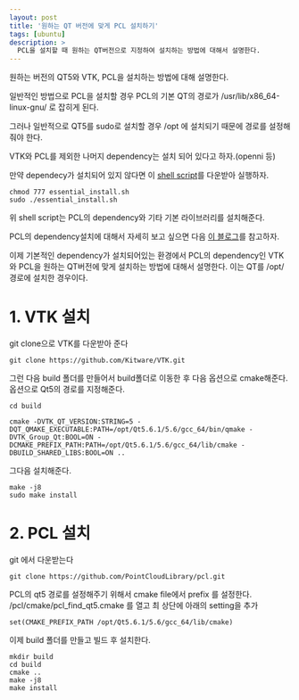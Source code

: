```yaml
---
layout: post
title: '원하는 QT 버전에 맞게 PCL 설치하기'
tags: [ubuntu]
description: >
  PCL을 설치할 때 원하는 QT버전으로 지정하여 설치하는 방법에 대해서 설명한다. 
---
```



원하는 버전의 QT5와 VTK, PCL을 설치하는 방법에 대해 설명한다. 

일반적인 방법으로 PCL을 설치할 경우 PCL의 기본 QT의 경로가 /usr/lib/x86_64-linux-gnu/ 로 잡히게 된다. 

그러나 일반적으로 QT5를 sudo로 설치할 경우 /opt 에 설치되기 때문에 경로를 설정해줘야 한다. 

VTK와 PCL를 제외한 나머지 dependency는 설치 되어 있다고 하자.(openni 등)

만약 dependecy가 설치되어 있지 않다면 이 [shell script](/images/post/ubuntu/pcl_install/essential_install.sh)를 다운받아 실행하자.


```
chmod 777 essential_install.sh
sudo ./essential_install.sh
```

위 shell script는 PCL의 dependency와 기타 기본 라이브러리를 설치해준다. 

PCL의 dependency설치에 대해서 자세히 보고 싶으면 다음 [이 블로그](https://github.com/hsean/Capstone-44-Object-Segmentation/wiki/PCL-1.8:-Ubuntu-14.04-Installation-Guide)를 참고하자.

이제 기본적인 dependency가 설치되어있는 환경에서 PCL의 dependency인 VTK와 PCL을 원하는 QT버전에 맞게 설치하는 방법에 대해서 설명한다. 이는 QT를 /opt/ 경로에 설치한 경우이다. 

# 1. VTK 설치

git clone으로 VTK를 다운받아 준다


```
git clone https://github.com/Kitware/VTK.git
```

그런 다음 build 폴더를 만들어서 build폴더로 이동한 후 다음 옵션으로 cmake해준다. 옵션으로 Qt5의 경로를 지정해준다. 


```
cd build

cmake -DVTK_QT_VERSION:STRING=5 -DQT_QMAKE_EXECUTABLE:PATH=/opt/Qt5.6.1/5.6/gcc_64/bin/qmake -DVTK_Group_Qt:BOOL=ON -DCMAKE_PREFIX_PATH:PATH=/opt/Qt5.6.1/5.6/gcc_64/lib/cmake -DBUILD_SHARED_LIBS:BOOL=ON ..
```

그다음 설치해준다.


```
make -j8
sudo make install
```

# 2. PCL 설치

git 에서 다운받는다


```
git clone https://github.com/PointCloudLibrary/pcl.git
```

PCL의 qt5 경로를 설정해주기 위해서 cmake file에서 prefix 를 설정한다. /pcl/cmake/pcl_find_qt5.cmake 를 열고 최 상단에 아래의 setting을 추가


```
set(CMAKE_PREFIX_PATH /opt/Qt5.6.1/5.6/gcc_64/lib/cmake)
```

이제 build 폴더를 만들고 빌드 후 설치한다.


```
mkdir build
cd build
cmake ..
make -j8
make install
```





